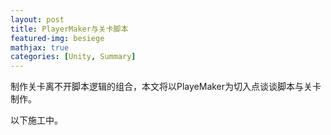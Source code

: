 ```yaml
---
layout: post
title: PlayerMaker与关卡脚本
featured-img: besiege
mathjax: true
categories: [Unity, Summary]
---
```


制作关卡离不开脚本逻辑的组合，本文将以PlayeMaker为切入点谈谈脚本与关卡制作。

<!--more-->

以下施工中。